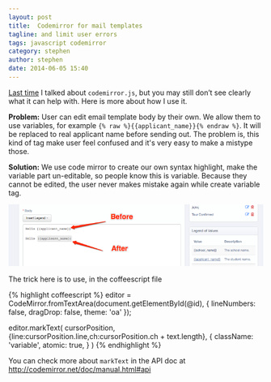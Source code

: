 ```yaml
---
layout: post
title:  Codemirror for mail templates
tagline: and limit user errors
tags: javascript codemirror
category: stephen
author: stephen
date: 2014-06-05 15:40
---
```

[Last time][1] I talked about `codemirror.js`, but you may still don’t see clearly what it can help with. Here is more about how I use it.

**Problem:**
User can edit email template body by their own. We allow them to use variables, for example `{% raw %}{{applicant_name}}{% endraw %}`. It will be replaced to real applicant name before sending out. The problem is, this kind of tag make user feel confused and it's very easy to make a mistype those.

**Solution:**
We use code mirror to create our own syntax highlight, make the variable part un-editable, so people know this is variable. Because they cannot be edited, the user never makes mistake again while create variable tag.

![Variable highlight](/assets/images/2014-06-05-codemirror.png)

The trick here is to use, in the coffeescript file

{% highlight coffeescript %}
editor = CodeMirror.fromTextArea(document.getElementById(@id), {
  lineNumbers: false,
  dragDrop: false,
  theme: 'oa'
});

editor.markText(
  cursorPosition,
  {line:cursorPosition.line,ch:cursorPosition.ch + text.length},
  {
    className: 'variable',
    atomic: true,
  }
)
{% endhighlight %}


You can check more about `markText` in the API doc at <http://codemirror.net/doc/manual.html#api>

[1]: /2014-05-28-codemirror.html
